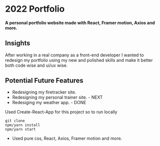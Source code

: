# 2022 Portfolio

#### A personal portfolio website made with React, Framer motion, Axios and more.

## Insights

After working in a real company as a front-end developer I wanted to redesign my
portfolio using my new and polished skills and make it better both code wise and ui/ux wise.

## Potential Future Features

- Redesigning my firetracker site.
- Redesigning my personal trainer site. - NEXT
- Redesiging my weather app. - DONE

Used Create-React-App for this project so to run locally

```
git clone
npm/yarn install
npm/yarn start
```

- Used pure css, React, Axios, Framer motion and more.
